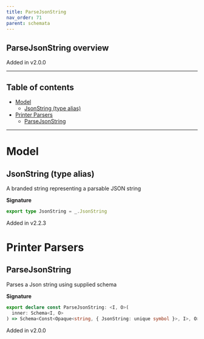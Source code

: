 ```yaml
---
title: ParseJsonString
nav_order: 71
parent: schemata
---
```


## ParseJsonString overview

Added in v2.0.0

---

<h2 class="text-delta">Table of contents</h2>

- [Model](#model)
  - [JsonString (type alias)](#jsonstring-type-alias)
- [Printer Parsers](#printer-parsers)
  - [ParseJsonString](#parsejsonstring)

---

# Model

## JsonString (type alias)

A branded string representing a parsable JSON string

**Signature**

```ts
export type JsonString = _.JsonString
```

Added in v2.2.3

# Printer Parsers

## ParseJsonString

Parses a Json string using supplied schema

**Signature**

```ts
export declare const ParseJsonString: <I, O>(
  inner: Schema<I, O>
) => Schema<Const<Opaque<string, { JsonString: unique symbol }>, I>, O>
```

Added in v2.0.0
